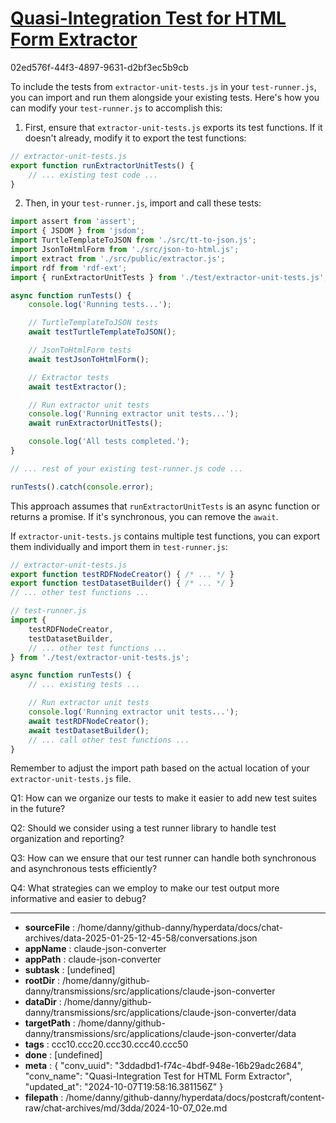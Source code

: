 # [Quasi-Integration Test for HTML Form Extractor](https://claude.ai/chat/3ddadbd1-f74c-4bdf-948e-16b29adc2684)

02ed576f-44f3-4897-9631-d2bf3ec5b9cb

 To include the tests from `extractor-unit-tests.js` in your `test-runner.js`, you can import and run them alongside your existing tests. Here's how you can modify your `test-runner.js` to accomplish this:

1. First, ensure that `extractor-unit-tests.js` exports its test functions. If it doesn't already, modify it to export the test functions:

```javascript
// extractor-unit-tests.js
export function runExtractorUnitTests() {
    // ... existing test code ...
}
```

2. Then, in your `test-runner.js`, import and call these tests:

```javascript
import assert from 'assert';
import { JSDOM } from 'jsdom';
import TurtleTemplateToJSON from './src/tt-to-json.js';
import JsonToHtmlForm from './src/json-to-html.js';
import extract from './src/public/extractor.js';
import rdf from 'rdf-ext';
import { runExtractorUnitTests } from './test/extractor-unit-tests.js';

async function runTests() {
    console.log('Running tests...');

    // TurtleTemplateToJSON tests
    await testTurtleTemplateToJSON();

    // JsonToHtmlForm tests
    await testJsonToHtmlForm();

    // Extractor tests
    await testExtractor();

    // Run extractor unit tests
    console.log('Running extractor unit tests...');
    await runExtractorUnitTests();

    console.log('All tests completed.');
}

// ... rest of your existing test-runner.js code ...

runTests().catch(console.error);
```

This approach assumes that `runExtractorUnitTests` is an async function or returns a promise. If it's synchronous, you can remove the `await`.

If `extractor-unit-tests.js` contains multiple test functions, you can export them individually and import them in `test-runner.js`:

```javascript
// extractor-unit-tests.js
export function testRDFNodeCreator() { /* ... */ }
export function testDatasetBuilder() { /* ... */ }
// ... other test functions ...

// test-runner.js
import { 
    testRDFNodeCreator, 
    testDatasetBuilder, 
    // ... other test functions ...
} from './test/extractor-unit-tests.js';

async function runTests() {
    // ... existing tests ...

    // Run extractor unit tests
    console.log('Running extractor unit tests...');
    await testRDFNodeCreator();
    await testDatasetBuilder();
    // ... call other test functions ...
}
```

Remember to adjust the import path based on the actual location of your `extractor-unit-tests.js` file.

Q1: How can we organize our tests to make it easier to add new test suites in the future?

Q2: Should we consider using a test runner library to handle test organization and reporting?

Q3: How can we ensure that our test runner can handle both synchronous and asynchronous tests efficiently?

Q4: What strategies can we employ to make our test output more informative and easier to debug?

---

* **sourceFile** : /home/danny/github-danny/hyperdata/docs/chat-archives/data-2025-01-25-12-45-58/conversations.json
* **appName** : claude-json-converter
* **appPath** : claude-json-converter
* **subtask** : [undefined]
* **rootDir** : /home/danny/github-danny/transmissions/src/applications/claude-json-converter
* **dataDir** : /home/danny/github-danny/transmissions/src/applications/claude-json-converter/data
* **targetPath** : /home/danny/github-danny/transmissions/src/applications/claude-json-converter/data
* **tags** : ccc10.ccc20.ccc30.ccc40.ccc50
* **done** : [undefined]
* **meta** : {
  "conv_uuid": "3ddadbd1-f74c-4bdf-948e-16b29adc2684",
  "conv_name": "Quasi-Integration Test for HTML Form Extractor",
  "updated_at": "2024-10-07T19:58:16.381156Z"
}
* **filepath** : /home/danny/github-danny/hyperdata/docs/postcraft/content-raw/chat-archives/md/3dda/2024-10-07_02e.md